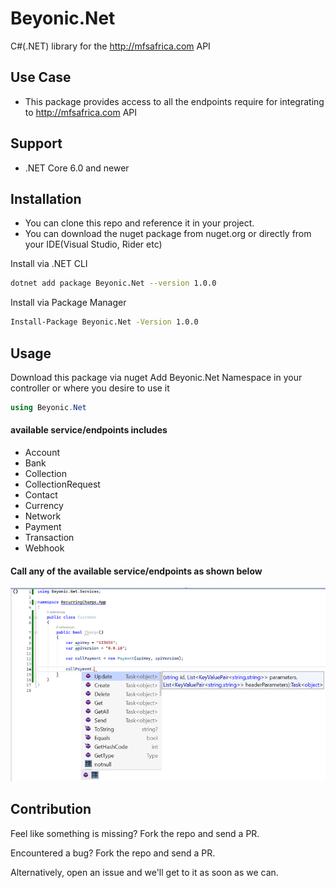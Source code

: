 # Beyonic.Net
C#(.NET) library for the http://mfsafrica.com API

## Use Case
- This package provides access to all the endpoints require for integrating to http://mfsafrica.com API

## Support
- .NET Core 6.0 and newer

## Installation
- You can clone this repo and reference it in your project. 
- You can download the nuget package from nuget.org or directly from your IDE(Visual Studio, Rider etc)

Install via .NET CLI

```bash
dotnet add package Beyonic.Net --version 1.0.0
```
Install via Package Manager

```bash
Install-Package Beyonic.Net -Version 1.0.0
```
## Usage
Download this package via nuget 
Add Beyonic.Net Namespace in your controller or where you desire to use it

```c#
using Beyonic.Net
```
#### available service/endpoints includes
- Account
- Bank
- Collection
- CollectionRequest
- Contact
- Currency
- Network
- Payment
- Transaction
- Webhook


#### Call any of the available service/endpoints as shown below
![alt text](https://github.com/masterpiece007/Beyonic.Net/blob/master/resources/example.png?raw=true)



## Contribution
Feel like something is missing? Fork the repo and send a PR.

Encountered a bug? Fork the repo and send a PR.

Alternatively, open an issue and we'll get to it as soon as we can.


